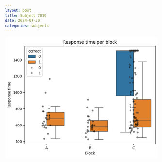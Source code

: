 ```yaml
---
layout: post
title: Subject 7019
date: 2024-09-30
categories: subjects
---
```


![](data/7019/run-1/7019_rt.png)
